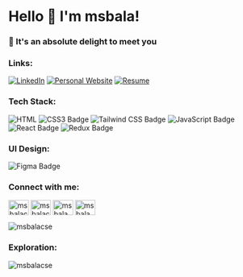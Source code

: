 <h1>Hello 👋 I'm msbala!</h1>
<h3>🌟 It's an absolute delight to meet you</h3>

### Links:

[![LinkedIn](https://img.shields.io/badge/LinkedIn-0077B5?style=for-the-badge&logo=linkedin&logoColor=white)](https://www.linkedin.com/in/leahmvicente/)
[![Personal Website](https://i.imgur.com/pTJjlUS.png)](https://msbalacse.vercel.app/)
[![Resume](https://i.imgur.com/DkeS2Dy.png)](https://drive.google.com/file/d/1XdmI_81HL-W5vEB07eFV6SQxbpneT10i/view)

### Tech Stack:

![HTML](https://img.shields.io/badge/HTML-239120?style=for-the-badge&logo=html5&logoColor=white)
![CSS3 Badge](https://img.shields.io/badge/CSS3-1572B6?logo=css3&logoColor=fff&style=for-the-badge)
![Tailwind CSS Badge](https://img.shields.io/badge/Tailwind%20CSS-06B6D4?logo=tailwindcss&logoColor=fff&style=for-the-badge)
![JavaScript Badge](https://img.shields.io/badge/JavaScript-F7DF1E?logo=javascript&logoColor=000&style=for-the-badge)
![React Badge](https://img.shields.io/badge/React-61DAFB?logo=react&logoColor=000&style=for-the-badge)
![Redux Badge](https://img.shields.io/badge/Redux-764ABC?logo=redux&logoColor=fff&style=for-the-badge)

### UI Design:

![Figma Badge](https://img.shields.io/badge/Figma-F24E1E?logo=figma&logoColor=fff&style=for-the-badge)  

 <!-- 👨‍💻 All of my projects are available at [https://msbalacse.vercel.app/](https://msbalacse.vercel.app/) -->

<h3 align="left">Connect with me:</h3>
<p align="left">
<a href="https://dev.to/msbalacse" target="blank"><img align="center" src="https://raw.githubusercontent.com/rahuldkjain/github-profile-readme-generator/master/src/images/icons/Social/devto.svg" alt="msbalacse" height="30" width="40" /></a>
<a href="https://linkedin.com/in/msbalacse" target="blank"><img align="center" src="https://raw.githubusercontent.com/rahuldkjain/github-profile-readme-generator/master/src/images/icons/Social/linked-in-alt.svg" alt="msbalacse" height="30" width="40" /></a>
<a href="https://instagram.com/msbala_" target="blank"><img align="center" src="https://raw.githubusercontent.com/rahuldkjain/github-profile-readme-generator/master/src/images/icons/Social/instagram.svg" alt="msbala_" height="30" width="40" /></a>
<a href="https://discord.gg/msbala_" target="blank"><img align="center" src="https://raw.githubusercontent.com/rahuldkjain/github-profile-readme-generator/master/src/images/icons/Social/discord.svg" alt="msbala_" height="30" width="40" /></a>
</p>

<p><img align="center" src="https://github-readme-streak-stats.herokuapp.com/?user=msbalacse&" alt="msbalacse" /></p>

### Exploration:

<p><img align="left" src="https://github-readme-stats.vercel.app/api/top-langs?username=msbalacse&show_icons=true&locale=en&layout=compact" alt="msbalacse" /></p>

